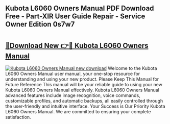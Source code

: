 ## Kubota L6060 Owners Manual PDF Download Free - Part-XlR User Guide Repair - Service Owner Edition 0s7w7

# <h2><a href="http://bc95181.oget.top/?id=Kubota+L6060+Owners+Manual">🔗Download New 👉🔴 Kubota L6060 Owners Manual</a></h2>

[![Kubota L6060 Owners Manual new download](https://i.imgur.com/5g1atiW.png)](http://bc95181.oget.top/?id=Kubota+L6060+Owners+Manual)
Welcome to the Kubota L6060 Owners Manual user manual, your one-stop resource for understanding and using your new product. Please Keep This Manual for Future Reference This manual will be your reliable guide to using your new Kubota L6060 Owners Manual effectively. Kubota L6060 Owners Manual advanced features include image recognition, voice commands, customizable profiles, and automatic backups, all easily controlled through the user-friendly and intuitive interface. Your Success is Our Priority Kubota L6060 Owners Manual. We are committed to ensuring your complete satisfaction.
